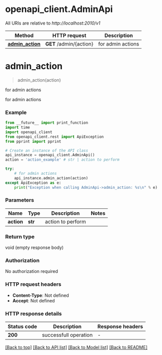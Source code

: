 # openapi_client.AdminApi

All URIs are relative to *http://localhost:2010/v1*

Method | HTTP request | Description
------------- | ------------- | -------------
[**admin_action**](AdminApi.md#admin_action) | **GET** /admin/{action} | for admin actions


# **admin_action**
> admin_action(action)

for admin actions

for admin actions

### Example

```python
from __future__ import print_function
import time
import openapi_client
from openapi_client.rest import ApiException
from pprint import pprint

# Create an instance of the API class
api_instance = openapi_client.AdminApi()
action = 'action_example' # str | action to perform

try:
    # for admin actions
    api_instance.admin_action(action)
except ApiException as e:
    print("Exception when calling AdminApi->admin_action: %s\n" % e)
```

### Parameters

Name | Type | Description  | Notes
------------- | ------------- | ------------- | -------------
 **action** | **str**| action to perform | 

### Return type

void (empty response body)

### Authorization

No authorization required

### HTTP request headers

 - **Content-Type**: Not defined
 - **Accept**: Not defined

### HTTP response details
| Status code | Description | Response headers |
|-------------|-------------|------------------|
**200** | successfull operation |  -  |

[[Back to top]](#) [[Back to API list]](../README.md#documentation-for-api-endpoints) [[Back to Model list]](../README.md#documentation-for-models) [[Back to README]](../README.md)

